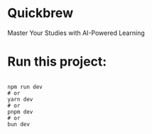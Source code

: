 # Quickbrew
Master Your Studies with AI-Powered Learning



# Run this project:
```npm install

npm run dev
# or
yarn dev
# or
pnpm dev
# or
bun dev
```
